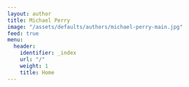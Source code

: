 ```yaml
---
layout: author
title: Michael Perry
image: "/assets/defaults/authors/michael-perry-main.jpg"
feed: true
menu:
  header:
    identifier: _index
    url: "/"
    weight: 1
    title: Home
---
```

